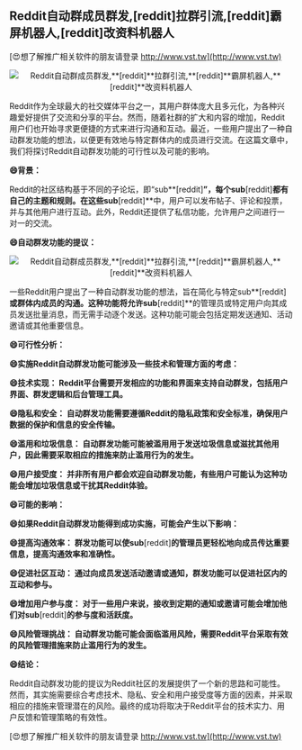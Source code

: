 ## **Reddit自动群成员群发,**[reddit]**拉群引流,**[reddit]**霸屏机器人,**[reddit]**改资料机器人**

[😍想了解推广相关软件的朋友请登录 http://www.vst.tw](http://www.vst.tw)

 <center><img src="https://vst.tw/MP4/tuiguang/png/4.png" alt="Reddit自动群成员群发,**[reddit]**拉群引流,**[reddit]**霸屏机器人,**[reddit]**改资料机器人"></center>

Reddit作为全球最大的社交媒体平台之一，其用户群体庞大且多元化，为各种兴趣爱好提供了交流和分享的平台。然而，随着社群的扩大和内容的增加，Reddit用户们也开始寻求更便捷的方式来进行沟通和互动。最近，一些用户提出了一种自动群发功能的想法，以便更有效地与特定群体内的成员进行交流。在这篇文章中，我们将探讨Reddit自动群发功能的可行性以及可能的影响。

**😄背景：**

Reddit的社区结构基于不同的子论坛，即“sub**[reddit]**”，每个sub**[reddit]**都有自己的主题和规则。在这些sub**[reddit]**中，用户可以发布帖子、评论和投票，并与其他用户进行互动。此外，Reddit还提供了私信功能，允许用户之间进行一对一的交流。

**😄自动群发功能的提议：**

 <center><img src="https://vst.tw/MP4/tuiguang/png/4.png" alt="Reddit自动群成员群发,**[reddit]**拉群引流,**[reddit]**霸屏机器人,**[reddit]**改资料机器人"></center>

一些Reddit用户提出了一种自动群发功能的想法，旨在简化与特定sub**[reddit]**或群体内成员的沟通。这种功能将允许sub**[reddit]**的管理员或特定用户向其成员发送批量消息，而无需手动逐个发送。这种功能可能会包括定期发送通知、活动邀请或其他重要信息。

**😄可行性分析：**

**😄实施Reddit自动群发功能可能涉及一些技术和管理方面的考虑：**

**😄技术实现： Reddit平台需要开发相应的功能和界面来支持自动群发，包括用户界面、群发逻辑和后台管理工具。**

**😄隐私和安全： 自动群发功能需要遵循Reddit的隐私政策和安全标准，确保用户数据的保护和信息的安全传输。**

**😄滥用和垃圾信息： 自动群发功能可能被滥用用于发送垃圾信息或滋扰其他用户，因此需要采取相应的措施来防止滥用行为的发生。**

**😄用户接受度： 并非所有用户都会欢迎自动群发功能，有些用户可能认为这种功能会增加垃圾信息或干扰其Reddit体验。**

**😄可能的影响：**

**😄如果Reddit自动群发功能得到成功实施，可能会产生以下影响：**

**😄提高沟通效率： 群发功能可以使sub**[reddit]**的管理员更轻松地向成员传达重要信息，提高沟通效率和准确性。**

**😄促进社区互动： 通过向成员发送活动邀请或通知，群发功能可以促进社区内的互动和参与。**

**😄增加用户参与度： 对于一些用户来说，接收到定期的通知或邀请可能会增加他们对sub**[reddit]**的参与度和活跃度。**

**😄风险管理挑战： 自动群发功能可能会面临滥用风险，需要Reddit平台采取有效的风险管理措施来防止滥用行为的发生。**

**😄结论：**

Reddit自动群发功能的提议为Reddit社区的发展提供了一个新的思路和可能性。然而，其实施需要综合考虑技术、隐私、安全和用户接受度等方面的因素，并采取相应的措施来管理潜在的风险。最终的成功将取决于Reddit平台的技术实力、用户反馈和管理策略的有效性。

[😍想了解推广相关软件的朋友请登录 http://www.vst.tw](http://www.vst.tw)



